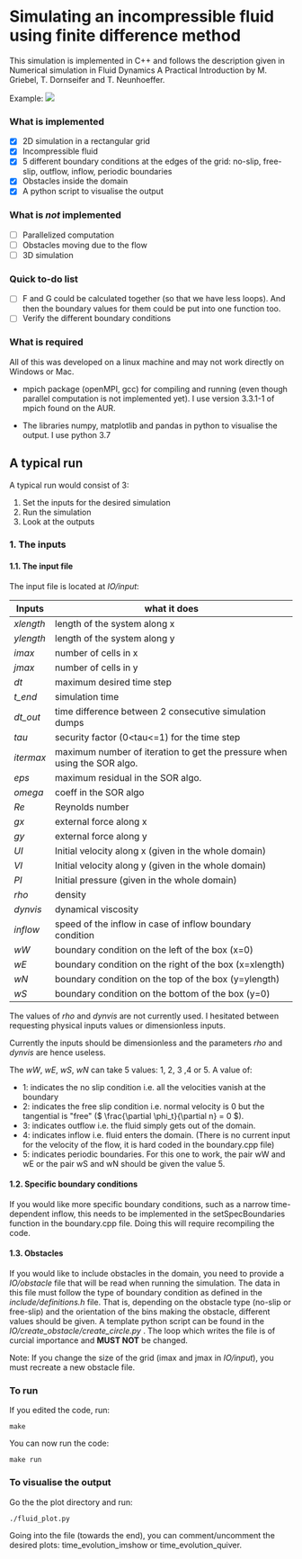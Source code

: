 # Simulating an incompressible fluid using finite difference method

This simulation is implemented in C++ and follows the description given in Numerical simulation in Fluid Dynamics A Practical Introduction by M. Griebel, T. Dornseifer and T. Neunhoeffer.

Example:
![](snapshots/quiver.gif)

### What is implemented
- [x] 2D simulation in a rectangular grid
- [x] Incompressible fluid
- [x] 5 different boundary conditions at the edges of the grid: no-slip, free-slip, outflow, inflow, periodic boundaries
- [x] Obstacles inside the domain
- [x] A python script to visualise the output

### What is *not* implemented

- [ ] Parallelized computation
- [ ] Obstacles moving due to the flow
- [ ] 3D simulation

### Quick to-do list

- [ ] F and G could be calculated together (so that we have less loops). And
  then the boundary values for them could be put into one function too.
- [ ] Verify the different boundary conditions

### What is required

All of this was developed on a linux machine and may not work directly on
Windows or Mac.

* mpich package (openMPI, gcc) for compiling and running (even though parallel computation is not implemented yet).
I use version 3.3.1-1 of mpich found on the AUR.

* The libraries numpy, matplotlib and pandas in python to visualise the output. I use python 3.7

## A typical run

A typical run would consist of 3:
1) Set the inputs for the desired simulation
2) Run the simulation
3) Look at the outputs

### 1. The inputs

#### 1.1. The input file

The input file is located at *IO/input*:

Inputs     | what it does
-----------|--------------
*xlength*  |   length of the system along x
*ylength*  |   length of the system along y
*imax*     |   number of cells in x
*jmax*     |   number of cells in y
*dt*       |   maximum desired time step
*t_end*    |   simulation time
*dt_out*   |   time difference between 2 consecutive simulation dumps
*tau*      |   security factor (0<tau<=1) for the time step
*itermax*  |   maximum number of iteration to get the pressure when using the SOR algo.
*eps*      |   maximum residual in the SOR algo.
*omega*    |   coeff in the SOR algo
*Re*       |   Reynolds number
*gx*       |   external force along x
*gy*       |   external force along y
*UI*       |   Initial velocity along x (given in the whole domain)
*VI*       |   Initial velocity along y (given in the whole domain)
*PI*       |   Initial pressure (given in the whole domain)
*rho*      |   density
*dynvis*   |   dynamical viscosity
*inflow*   |   speed of the inflow in case of inflow boundary condition
*wW*       |   boundary condition on the left of the box (x=0)
*wE*       |   boundary condition on the right of the box (x=xlength)
*wN*       |   boundary condition on the top of the box (y=ylength)
*wS*       |   boundary condition on the bottom of the box (y=0)


The values of *rho* and *dynvis* are not currently used.
I hesitated between requesting physical inputs values or dimensionless inputs.

Currently the inputs should be dimensionless and the parameters *rho* and *dynvis* are hence useless.


The *wW*, *wE*, *wS*, *wN* can take 5 values: 1, 2, 3 ,4 or 5.
A value of:
* 1: indicates the no slip condition i.e. all the velocities vanish at the boundary
* 2: indicates the free slip condition i.e. normal velocity is 0 but the tangential is "free" ($ \frac{\partial \phi_t}{\partial n} = 0 $).
* 3: indicates outflow i.e. the fluid simply gets out of the domain.
* 4: indicates inflow i.e. fluid enters the domain. (There is no current input for the velocity of the flow, it is hard coded in the boundary.cpp file)
* 5: indicates periodic boundaries. For this one to work, the pair wW and wE or the pair wS and wN should be given the value 5.

#### 1.2. Specific boundary conditions

If you would like more specific boundary conditions, such as a narrow
time-dependent inflow, this needs to be implemented in the setSpecBoundaries function in the
boundary.cpp file.
Doing this will require recompiling the code.

#### 1.3. Obstacles

If you would like to include obstacles in the domain, you need to provide a
*IO/obstacle* file that will be read when running the simulation.
The data in this file must follow the type of boundary condition as defined in
the *include/definitions.h* file.
That is, depending on the obstacle type (no-slip or free-slip) and the
orientation of the bins making the obstacle, different values should be given.
A template python script can be found in the *IO/create_obstacle/create_circle.py* .
The loop which writes the file is of curcial importance and **MUST NOT** be
changed.

Note: If you change the size of the grid (imax and jmax in *IO/input*), you must
recreate a new obstacle file.

### To run

If you edited the code, run:
```
make
```

You can now run the code:
```
make run
```


### To visualise the output

Go the the plot directory and run:
```
./fluid_plot.py
```
Going into the file (towards the end), you can comment/uncomment the desired plots:
time_evolution_imshow or time_evolution_quiver.

